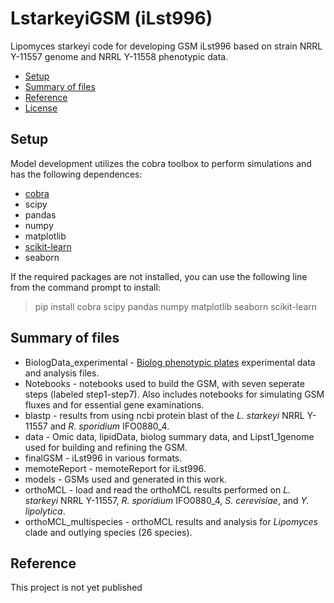 # LstarkeyiGSM (iLst996)
Lipomyces starkeyi code for developing GSM iLst996 based on strain NRRL Y-11557 genome and NRRL Y-11558 phenotypic data. 

- [Setup](#setup)
- [Summary of files](#summary-of-files)
- [Reference](#reference)
- [License](#license)


## Setup

Model development utilizes the cobra toolbox to perform simulations and has the following dependences:

* [cobra](https://opencobra.github.io/cobrapy/)
* scipy
* pandas
* numpy
* matplotlib
* [scikit-learn](https://scikit-learn.org/stable/index.html)
* seaborn

If the required packages are not installed, you can use the following line from the command prompt to install:
> pip install cobra scipy pandas numpy matplotlib seaborn scikit-learn

## Summary of files

* BiologData_experimental - [Biolog phenotypic plates](https://www.biolog.com/) experimental data and analysis files. 
* Notebooks - notebooks used to build the GSM, with seven seperate steps (labeled step1-step7). Also includes notebooks for simulating GSM fluxes and for essential gene examinations. 
* blastp - results from using ncbi protein blast of the _L. starkeyi_ NRRL Y-11557 and _R. sporidium_ IFO0880_4. 
* data - Omic data, lipidData, biolog summary data, and Lipst1_1genome used for building and refining the GSM.
* finalGSM - iLst996 in various formats.
* memoteReport - memoteReport for iLst996.
* models - GSMs used and generated in this work. 
* orthoMCL - load and read the orthoMCL results performed on _L. starkeyi_ NRRL Y-11557, _R. sporidium_ IFO0880_4, _S. cerevisiae_, and _Y. lipolytica_.
* orthoMCL_multispecies - orthoMCL results and analysis for _Lipomyces_ clade and outlying species (26 species). 

## Reference

This project is not yet published


